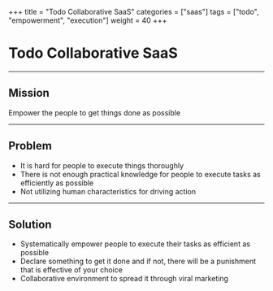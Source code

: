 +++
title = "Todo Collaborative SaaS"
categories = ["saas"]
tags = ["todo", "empowerment", "execution"]
weight = 40
+++

# Todo Collaborative SaaS

---

## Mission

Empower the people to get things done as possible

---

## Problem

- It is hard for people to execute things thoroughly
- There is not enough practical knowledge for people to execute tasks as efficiently as possible
- Not utilizing human characteristics for driving action

---

## Solution

- Systematically empower people to execute their tasks as efficient as possible
- Declare something to get it done and if not, there will be a punishment that is effective of your choice
- Collaborative environment to spread it through viral marketing

